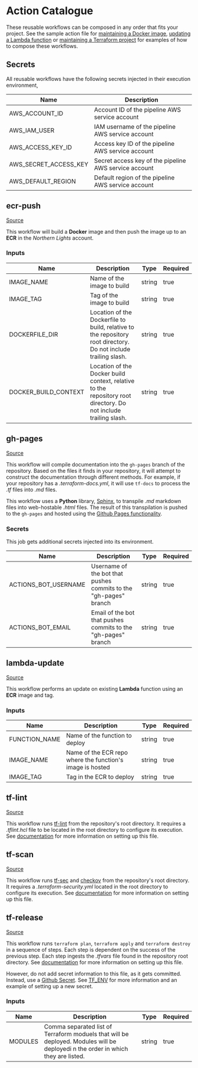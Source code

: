 # Action Catalogue

These reusable workflows can be composed in any order that fits your project. See the sample action file for [maintaining a Docker image](https://github.boozallencsn.com/AutomationLibrary/actions-workflows/blob/main/.sample.action.ecr.yml), [updating a Lambda function](https://github.boozallencsn.com/AutomationLibrary/actions-workflows/blob/main/.sample.action.lambda.yml) or [maintaining a Terraform project](https://github.boozallencsn.com/AutomationLibrary/actions-workflows/blob/main/.sample.action.terraform.yml) for examples of how to compose these workflows.

## Secrets

All reusable workflows have the following secrets injected in their execution environment,

| Name | Description | 
| ---- | ----------- |
| AWS_ACCOUNT_ID | Account ID of the pipeline AWS service account |
| AWS_IAM_USER | IAM username of the pipeline AWS service account |
| AWS_ACCESS_KEY_ID | Access key ID of the pipeline AWS service account |
| AWS_SECRET_ACCESS_KEY | Secret access key of the pipeline AWS service account |
| AWS_DEFAULT_REGION | Default region of the pipeline AWS service account |

## ecr-push

[Source](https://github.boozallencsn.com/AutomationLibrary/actions-workflows/blob/main/.github/workflows/ecr-push.yml)

This workflow will build a **Docker** image and then push the image up to an **ECR** in the _Northern Lights_ account.

### Inputs

| Name | Description | Type | Required | 
| ---- | ----------- | ---- | -------- |
| IMAGE_NAME | Name of the image to build | string | true |
| IMAGE_TAG | Tag of the image to build | string | true |
| DOCKERFILE_DIR |  Location of the Dockerfile to build, relative to the repository root directory. Do not include trailing slash. | string | true |
| DOCKER_BUILD_CONTEXT | Location of the Docker build context, relative to the repository root directory. Do not include trailing slash. | string | true|
 
## gh-pages

[Source](https://github.boozallencsn.com/AutomationLibrary/actions-workflows/blob/main/.github/workflows/gh-pages.yml)

This workflow will compile documentation into the `gh-pages` branch of the repository. Based on the files it finds in your repository, it will attempt to construct the documentation through different methods. For example, if your repository has a _.terraform-docs.yml_, it will use `tf-docs` to process the _.tf_ files into _.md_ files.

This workflow uses a **Python** library, [Sphinx](), to transpile _.md_ markdown files into web-hostable _.html_ files. The result of this transpilation is pushed to the `gh-pages` and hosted using the [Github Pages functionality](https://pages.github.com).

### Secrets

This job gets additional secrets injected into its environment.

| Name | Description | Type | Required | 
| ---- | ----------- | ---- | -------- |
| ACTIONS_BOT_USERNAME| Username of the bot that pushes commits to the "gh-pages" branch | string | true |
| ACTIONS_BOT_EMAIL | Email of the bot that pushes commits to the "gh-pages" branch | string | true |

## lambda-update

[Source](https://github.boozallencsn.com/AutomationLibrary/actions-workflows/blob/main/.github/workflows/lambda-update.yml)

This workflow performs an update on existing **Lambda** function using an **ECR** image and tag. 

### Inputs

| Name | Description | Type | Required | 
| ---- | ----------- | ---- | -------- |
| FUNCTION_NAME | Name of the function to deploy | string | true |
| IMAGE_NAME | Name of the ECR repo where the function's image is hosted | string | true |
| IMAGE_TAG | Tag in the ECR to deploy | string | true |

## tf-lint

[Source](https://github.boozallencsn.com/AutomationLibrary/actions-workflows/blob/main/.github/workflows/tf-lint.yml)

This workflow runs [tf-lint](https://github.com/terraform-linters/tflint) from the repository's root directory. It requires a _.tflint.hcl_ file to be located in the root directory to configure its execution. See [documentation](https://github.com/terraform-linters/tflint/blob/master/docs/user-guide/config.md) for more information on setting up this file.

## tf-scan

[Source](https://github.boozallencsn.com/AutomationLibrary/actions-workflows/blob/main/.github/workflows/tf-scan.yml)

This workflow runs [tf-sec](https://github.com/aquasecurity/tfsec) and [checkov]() from the repository's root directory. It requires a _.terraform-security.yml_ located in the root directory to configure its execution. See [documentation](https://aquasecurity.github.io/tfsec/v1.28.0/guides/configuration/config/) for more information on setting up this file.

## tf-release

[Source](https://github.boozallencsn.com/AutomationLibrary/actions-workflows/blob/main/.github/workflows/tf-release.yml)

This workflow runs `terraform plan`, `terraform apply` and `terraform destroy` in a sequence of steps. Each step is dependent on the success of the previous step. Each step ingests the _.tfvars_ file found in the repository root directory. See [documentation](https://developer.hashicorp.com/terraform/language/values/variables#variable-definitions-tfvars-files) for more information on setting up this file.

However, do not add secret information to this file, as it gets committed. Instead, use a [Github Secret](https://docs.github.com/en/rest/actions/secrets). See [TF_ENV](./QUICKSTART.md#tf_env) for more information and an example of setting up a new secret.

### Inputs

| Name | Description | Type | Required | 
| ---- | ----------- | ---- | -------- |
| MODULES | Comma separated list of Terraform moduels that will be deployed. Modules will be deployedi n the order in which they are listed. | string | true |

